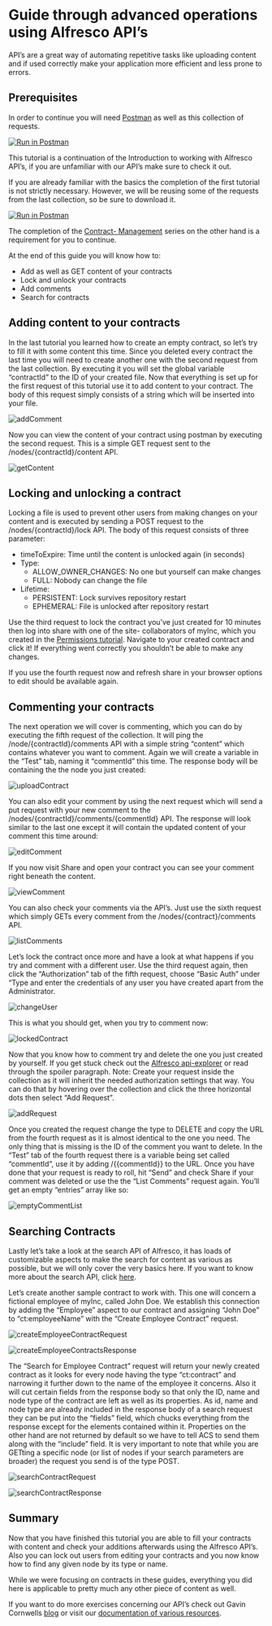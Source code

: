 # Guide through advanced operations using Alfresco API’s

API’s are a great way of automating repetitive tasks like uploading content and if used correctly make your application more efficient and less prone to errors.


## Prerequisites

In order to continue you will need [Postman](https://www.postman.com/downloads/) as well as this collection of requests.

[![Run in Postman](https://run.pstmn.io/button.svg)](https://www.getpostman.com/run-collection/9accb86d21e8ab18e43e)

This tutorial is a continuation of the Introduction to working with Alfresco API’s, if you are unfamiliar with our API’s make sure to check it out. 

If you are already familiar with the basics the completion of the first tutorial is not strictly necessary. However, we will be reusing some of the requests from the last collection, so be sure to download it.

[![Run in Postman](https://run.pstmn.io/button.svg)](https://www.getpostman.com/run-collection/bfc6b4dd5f3ec21ddb8d)

The completion of the [Contract- Management](https://www.alfresco.com/abn/tutorials/contract-management/) series on the other hand is a requirement for you to continue.

At the end of this guide you will know how to:
- Add as well as GET content of your contracts
- Lock and unlock your contracts
- Add comments
- Search for contracts


## Adding content to your contracts

In the last tutorial you learned how to create an empty contract, so let’s try to fill it with some content this time. 
Since you deleted every contract the last time you will need to create another one with the second request from the last collection.
By executing it you will set the global variable “contractId” to the ID of your created file.
Now that everything is set up for the first request of this tutorial use it to add content to your contract. The body of this request simply consists of a string which will be inserted into your file.

![addComment](../images/introduction/addContent.png)

Now you can view the content of your contract using postman by executing the second request. This is a simple GET request sent to the /nodes/{contractId}/content API.

![getContent](../images/introduction/getContent.png)


## Locking and unlocking a contract

Locking a file is used to prevent other users from making changes on your content and is executed by sending a POST request to the /nodes/{contractId}/lock API.
The body of this request consists of three parameter:
- timeToExpire: Time until the content is unlocked again (in seconds)
- Type:
  - ALLOW_OWNER_CHANGES: No one but yourself can make changes
  - FULL: Nobody can change the file
- Lifetime:
  - PERSISTENT: Lock survives repository restart
  - EPHEMERAL: File is unlocked after repository restart

Use the third request to lock the contract you’ve just created for 10 minutes then log into share with one of the site- collaborators of myInc, which you created in the [Permissions tutorial](https://www.alfresco.com/abn/tutorials/contract-management/setting-up-permissions/).
Navigate to your created contract and click it! If everything went correctly you shouldn’t be able to make any changes.

If you use the fourth request now and refresh share in your browser options to edit should be available again.


## Commenting your contracts

The next operation we will cover is commenting, which you can do by executing the fifth request of the collection.
It will ping the /node/{contractId}/comments API with a simple string “content” which contains whatever you want to comment. Again we will create a variable in the “Test” tab, naming it “commentId” this time.
 The response body will be containing the the node you just created:

![uploadContract](../images/introduction/uploadComment.png)

You can also edit your comment by using the next request which will send a put request with your new comment to the /nodes/{contractId}/comments/{commentId} API.
The response will look similar to the last one except it will contain the updated content of your comment this time around:

![editComment](../images/introduction/editComment.png)

If you now visit Share and open your contract you can see your comment right beneath the content.

![viewComment](../images/introduction/viewComment.png)

You can also check your comments via the API’s. Just use the sixth request which simply GETs every comment from the /nodes/{contract}/comments API.

![listComments](../images/introduction/listComment.png)

Let’s lock the contract once more and have a look at what happens if you try and comment with a different user.
Use the third request again, then click the “Authorization” tab of the fifth request, choose “Basic Auth” under “Type and enter the credentials of any user you have created apart from the Administrator.

![changeUser](../images/introduction/changeUSer.gif)

This is what you should get, when you try to comment now:

![lockedContract](../images/introduction/lockedContract.png)

Now that you know how to comment try and delete the one you just created by yourself. If you get stuck check out the [Alfresco api-explorer](https://api-explorer.alfresco.com/api-explorer/#/) or read through the spoiler paragraph.
Note: Create your request inside the collection as it will inherit the needed authorization settings that way. You can do that by hovering over the collection and click the three horizontal dots then select “Add Request”.

![addRequest](../images/introduction/addRequest.gif)

Once you created the request change the type to DELETE and copy the URL from the fourth request as it is almost identical to the one you need. The only thing that is missing is the ID of the comment you want to delete. In the “Test” tab of the fourth request there is a variable being set called “commentId”, use it by adding /{{commentId}} to the URL.
Once you have done that your request is ready to roll, hit “Send” and check Share if your comment was deleted or use the the “List Comments” request again.
You’ll get an empty “entries” array like so:

![emptyCommentList](../images/introduction/emptyCommentList.png)


## Searching Contracts

Lastly let’s take a look at the search API of Alfresco, it has loads of customizable aspects to make the search for content as various as possible, but we will only cover the very basics here. If you want to know more about the search API, click [here](https://api-explorer.alfresco.com/api-explorer/#!/search/search).

Let’s create another sample contract to work with. This one will concern a fictional employee of myInc, called John Doe.
We establish this connection by adding the “Employee” aspect to our contract and assigning “John Doe” to  “ct:employeeName” with the “Create Employee Contract” request.

![createEmployeeContractRequest](../images/introduction/createEmployeeContractRequest.png)

![createEmployeeContractsResponse](../images/introduction/createEmployeeResponse.png)

The “Search for Employee Contract” request will return your newly created contract as it looks for every node having the type “ct:contract” and narrowing it further down to the name of the employee it concerns.
Also it will cut certain fields from the response body so that only the ID, name and node type of the contract are left as well as its properties.
As id, name and node type are already included in the response body of a search request they can be put into the “fields” field, which chucks everything from the response except for the elements contained within it.
Properties on the other hand are not returned by default so we have to tell ACS to send them along with the “include” field.
It is very important to note that while you are GETting a specific node (or list of nodes if your search parameters are broader) the request you send is of the type POST.

![searchContractRequest](../images/introduction/searchContractRequest.png)

![searchContractResponse](../images/introduction/searchContractResponse.png)

## Summary

Now that you have finished this tutorial you are able to fill your contracts with content and check your additions afterwards using the Alfresco API’s.
Also you can lock out users from editing your contracts and you now know how to find any given node by its type or name.

While we were focusing on contracts in these guides, everything you did here is applicable to pretty much any other piece of content as well. 

If you want to do more exercises concerning our API’s check out Gavin Cornwells [blog](https://hub.alfresco.com/t5/alfresco-content-services-blog/v1-rest-api-10-things-you-should-know/ba-p/287692) or visit our [documentation of various resources](https://hub.alfresco.com/t5/alfresco-content-services-hub/alfresco-public-rest-apis/ba-p/291250).
